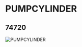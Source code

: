 # PUMPCYLINDER
## 74720
![PUMPCYLINDER](https://lc-www-live-s.legocdn.com/media/bricks/5/2/74720.jpg)